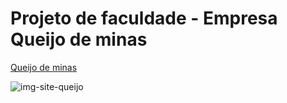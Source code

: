 

<h1>Projeto de faculdade - Empresa Queijo de minas</h1>

<a href="https:queijominasdias.vercel.app">Queijo de minas</a>

<img src="./IMG/Trabalho%20EXTENSIONISTA%20de%20Samuel%20Santos%20Guedes_removed.pdf.png" alt="img-site-queijo">
